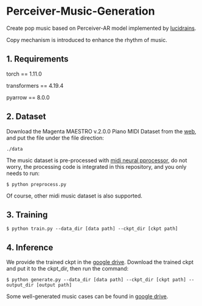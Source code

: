 # Perceiver-Music-Generation

Create pop music based on Perceiver-AR model implemented by [lucidrains](https://github.com/lucidrains/perceiver-ar-pytorch). 

Copy mechanism is introduced to enhance the rhythm of music. 



## 1. Requirements

torch == 1.11.0 

transformers == 4.19.4 

pyarrow == 8.0.0


## 2. Dataset

Download the Magenta MAESTRO v.2.0.0 Piano MIDI Dataset from the [web](https://magenta.tensorflow.org/datasets/maestro), and put the file under the file direction: 
```
./data
```
The music dataset is pre-processed with [midi neural pprocessor](https://github.com/jason9693/midi-neural-processor/tree/bea0dc612b7f687f964d0f6d54d1dbf117ae1307), do not worry, the processing code is integrated in this repository, and you only needs to run:  
```base
$ python preprocess.py 
```
Of course, other midi music dataset is also supported. 


## 3. Training 

```base
$ python train.py --data_dir [data path] --ckpt_dir [ckpt path]
```

## 4. Inference 
We provide the trained ckpt in the [google drive](https://drive.google.com/file/d/1E4lftPffII9M5Br37Wi46RCKYPJk8tnv/view?usp=sharing). Download the trained ckpt and put it to the ckpt_dir, then run the command: 
```base
$ python generate.py --data_dir [data path] --ckpt_dir [ckpt path] --output_dir [output path]
```

Some well-generated music cases can be found in [google drive](https://drive.google.com/file/d/1Ws4iIHGoD3TehZY2xxNF4kZ7pNt0vOAm/view?usp=sharing). 


